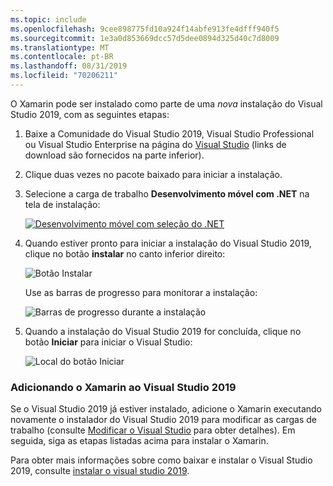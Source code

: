 ```yaml
---
ms.topic: include
ms.openlocfilehash: 9cee898775fd10a924f14abfe913fe4dfff940f5
ms.sourcegitcommit: 1e3a0d853669dcc57d5dee0894d325d40c7d8009
ms.translationtype: MT
ms.contentlocale: pt-BR
ms.lasthandoff: 08/31/2019
ms.locfileid: "70206211"
---
```

O Xamarin pode ser instalado como parte de uma _nova_ instalação do Visual Studio 2019, com as seguintes etapas:

1. Baixe a Comunidade do Visual Studio 2019, Visual Studio Professional ou Visual Studio Enterprise na página do [Visual Studio](https://visualstudio.microsoft.com/vs/) (links de download são fornecidos na parte inferior).

2. Clique duas vezes no pacote baixado para iniciar a instalação.

3. Selecione a carga de trabalho **Desenvolvimento móvel com .NET** na tela de instalação:

    [![Desenvolvimento móvel com seleção do .NET](~/get-started/installation/windows-images/vs2019-mobile-dev-workload-sml.png)](~/get-started/installation/windows-images/vs2019-mobile-dev-workload.png#lightbox)

4. Quando estiver pronto para iniciar a instalação do Visual Studio 2019, clique no botão **instalar** no canto inferior direito:

    ![Botão Instalar](~/get-started/installation/windows-images/vs2019-click-install.png)

   Use as barras de progresso para monitorar a instalação:

    ![Barras de progresso durante a instalação](~/get-started/installation/windows-images/vs2019-progress-bars.png)

5. Quando a instalação do Visual Studio 2019 for concluída, clique no botão **Iniciar** para iniciar o Visual Studio:

    ![Local do botão Iniciar](~/get-started/installation/windows-images/vs2019-launch.png)

<a name="vs2019" />

### <a name="adding-xamarin-to-visual-studio-2019"></a>Adicionando o Xamarin ao Visual Studio 2019

Se o Visual Studio 2019 já estiver instalado, adicione o Xamarin executando novamente o instalador do Visual Studio 2019 para modificar as cargas de trabalho (consulte [Modificar o Visual Studio](https://docs.microsoft.com/visualstudio/install/modify-visual-studio) para obter detalhes). Em seguida, siga as etapas listadas acima para instalar o Xamarin.

Para obter mais informações sobre como baixar e instalar o Visual Studio 2019, consulte [instalar o visual studio 2019](https://docs.microsoft.com/visualstudio/install/install-visual-studio).
